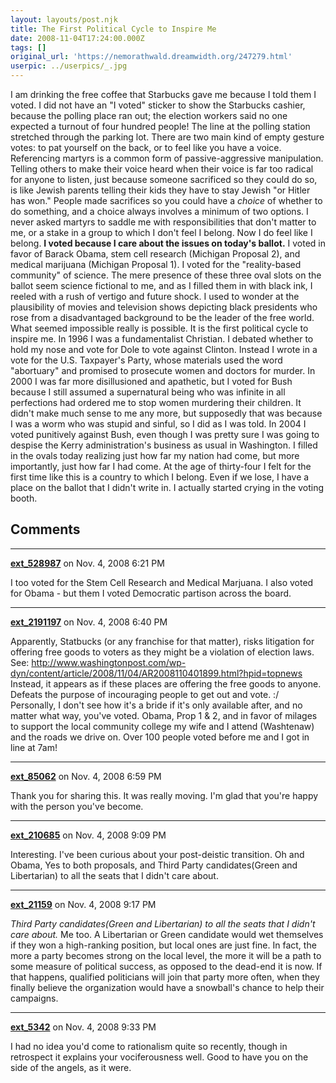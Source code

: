 ```yaml
---
layout: layouts/post.njk
title: The First Political Cycle to Inspire Me
date: 2008-11-04T17:24:00.000Z
tags: []
original_url: 'https://nemorathwald.dreamwidth.org/247279.html'
userpic: ../userpics/_.jpg
---
```

I am drinking the free coffee that Starbucks gave me because I told them I voted. I did not have an "I voted" sticker to show the Starbucks cashier, because the polling place ran out; the election workers said no one expected a turnout of four hundred people! The line at the polling station stretched through the parking lot. There are two main kind of empty gesture votes: to pat yourself on the back, or to feel like you have a voice. Referencing martyrs is a common form of passive-aggressive manipulation. Telling others to make their voice heard when their voice is far too radical for anyone to listen, just because someone sacrificed so they could do so, is like Jewish parents telling their kids they have to stay Jewish "or Hitler has won." People made sacrifices so you could have a _choice_ of whether to do something, and a choice always involves a minimum of two options. I never asked martyrs to saddle me with responsibilities that don't matter to me, or a stake in a group to which I don't feel I belong. Now I do feel like I belong. **I voted because I care about the issues on today's ballot.** I voted in favor of Barack Obama, stem cell research (Michigan Proposal 2), and medical marijuana (Michigan Proposal 1). I voted for the "reality-based community" of science. The mere presence of these three oval slots on the ballot seem science fictional to me, and as I filled them in with black ink, I reeled with a rush of vertigo and future shock. I used to wonder at the plausibility of movies and television shows depicting black presidents who rose from a disadvantaged background to be the leader of the free world. What seemed impossible really is possible. It is the first political cycle to inspire me. In 1996 I was a fundamentalist Christian. I debated whether to hold my nose and vote for Dole to vote against Clinton. Instead I wrote in a vote for the U.S. Taxpayer's Party, whose materials used the word "abortuary" and promised to prosecute women and doctors for murder. In 2000 I was far more disillusioned and apathetic, but I voted for Bush because I still assumed a supernatural being who was infinite in all perfections had ordered me to stop women murdering their children. It didn't make much sense to me any more, but supposedly that was because I was a worm who was stupid and sinful, so I did as I was told. In 2004 I voted punitively against Bush, even though I was pretty sure I was going to despise the Kerry administration's business as usual in Washington. I filled in the ovals today realizing just how far my nation had come, but more importantly, just how far I had come. At the age of thirty-four I felt for the first time like this is a country to which I belong. Even if we lose, I have a place on the ballot that I didn't write in. I actually started crying in the voting booth.

## Comments

---

**[ext_528987](https://www.dreamwidth.org/users/ext_528987)** on Nov. 4, 2008 6:21 PM

I too voted for the Stem Cell Research and Medical Marjuana. I also voted for Obama - but them I voted Democratic partison across the board.

---

**[ext_2191197](https://www.dreamwidth.org/users/ext_2191197)** on Nov. 4, 2008 6:40 PM

Apparently, Statbucks (or any franchise for that matter), risks litigation for offering free goods to voters as they might be a violation of election laws. See: http://www.washingtonpost.com/wp-dyn/content/article/2008/11/04/AR2008110401899.html?hpid=topnews Instead, it appears as if these places are offering the free goods to anyone. Defeats the purpose of incouraging people to get out and vote. :/ Personally, I don't see how it's a bride if it's only available after, and no matter what way, you've voted. Obama, Prop 1 & 2, and in favor of milages to support the local community college my wife and I attend (Washtenaw) and the roads we drive on. Over 100 people voted before me and I got in line at 7am!

---

**[ext_85062](https://www.dreamwidth.org/users/ext_85062)** on Nov. 4, 2008 6:59 PM

Thank you for sharing this. It was really moving. I'm glad that you're happy with the person you've become.

---

**[ext_210685](https://www.dreamwidth.org/users/ext_210685)** on Nov. 4, 2008 9:09 PM

Interesting. I've been curious about your post-deistic transition. Oh and Obama, Yes to both proposals, and Third Party candidates(Green and Libertarian) to all the seats that I didn't care about.

---

**[ext_21159](https://www.dreamwidth.org/users/ext_21159)** on Nov. 4, 2008 9:17 PM

_Third Party candidates(Green and Libertarian) to all the seats that I didn't care about._ Me too. A Libertarian or Green candidate would wet themselves if they won a high-ranking position, but local ones are just fine. In fact, the more a party becomes strong on the local level, the more it will be a path to some measure of political success, as opposed to the dead-end it is now. If that happens, qualified politicians will join that party more often, when they finally believe the organization would have a snowball's chance to help their campaigns.

---

**[ext_5342](https://www.dreamwidth.org/users/ext_5342)** on Nov. 4, 2008 9:33 PM

I had no idea you'd come to rationalism quite so recently, though in retrospect it explains your vociferousness well. Good to have you on the side of the angels, as it were.

